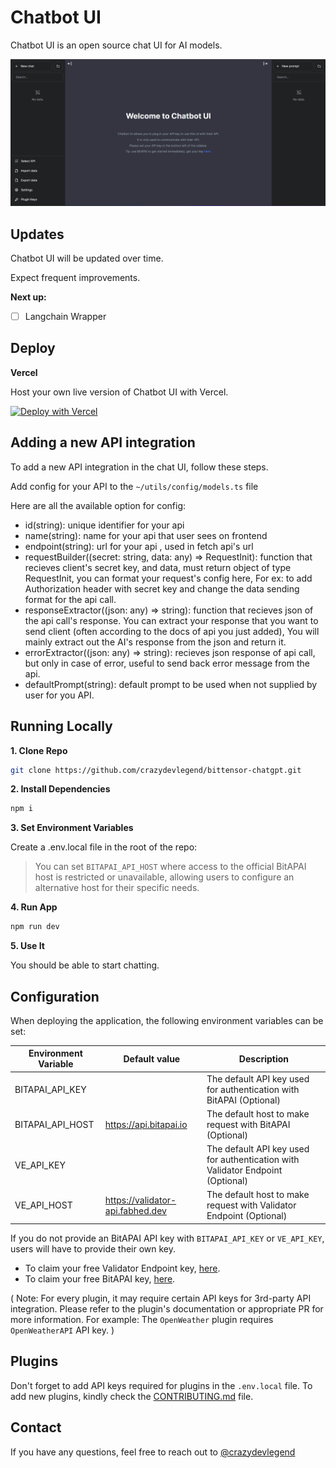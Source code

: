 # Chatbot UI

Chatbot UI is an open source chat UI for AI models.

![Chatbot UI](./public/screenshots/home.png)

## Updates

Chatbot UI will be updated over time.

Expect frequent improvements.

**Next up:**

- [ ] Langchain Wrapper

## Deploy

**Vercel**

Host your own live version of Chatbot UI with Vercel.

[![Deploy with Vercel](https://vercel.com/button)](https://vercel.com/new/clone?repository-url=https%3A%2F%2Fgithub.com%2Fcrazydevlegend%2Fbittensor-chatgpt)

## Adding a new API integration

To add a new API integration in the chat UI, follow these steps.

Add config for your API to the `~/utils/config/models.ts` file

Here are all the available option for config:

- id(string): unique identifier for your api
- name(string): name for your api that user sees on frontend
- endpoint(string): url for your api , used in fetch api's url
- requestBuilder((secret: string, data: any) => RequestInit): function that recieves client's secret key, and data, must return object of type RequestInit, you can format your request's config here, For ex: to add Authorization header with secret key and change the data sending format for the api call.
- responseExtractor((json: any) => string): function that recieves json of the api call's response. You can extract your response that you want to send client (often according to the docs of api you just added), You will mainly extract out the AI's response from the json and return it.
- errorExtractor((json: any) => string): recieves json response of api call, but only in case of error, useful to send back error message from the api.
- defaultPrompt(string): default prompt to be used when not supplied by user for you API.

## Running Locally

**1. Clone Repo**

```bash
git clone https://github.com/crazydevlegend/bittensor-chatgpt.git
```

**2. Install Dependencies**

```bash
npm i
```

**3. Set Environment Variables**

Create a .env.local file in the root of the repo:

> You can set `BITAPAI_API_HOST` where access to the official BitAPAI host is restricted or unavailable, allowing users to configure an alternative host for their specific needs.

**4. Run App**

```bash
npm run dev
```

**5. Use It**

You should be able to start chatting.

## Configuration

When deploying the application, the following environment variables can be set:

| Environment Variable | Default value                    | Description                                                                    |
| -------------------- | -------------------------------- | ------------------------------------------------------------------------------ |
| BITAPAI_API_KEY      |                                  | The default API key used for authentication with BitAPAI (Optional)            |
| BITAPAI_API_HOST     | https://api.bitapai.io           | The default host to make request with BitAPAI (Optional)                       |
| VE_API_KEY           |                                  | The default API key used for authentication with Validator Endpoint (Optional) |
| VE_API_HOST          | https://validator-api.fabhed.dev | The default host to make request with Validator Endpoint (Optional)            |

If you do not provide an BitAPAI API key with `BITAPAI_API_KEY` or `VE_API_KEY`, users will have to provide their own key.

- To claim your free Validator Endpoint key, [here](https://validator.fabhed.dev/).
- To claim your free BitAPAI key, [here](https://app.bitapai.io).

(
Note: For every plugin, it may require certain API keys for 3rd-party API integration. Please refer to the plugin's documentation or appropriate PR for more information.
For example: The `OpenWeather` plugin requires `OpenWeatherAPI` API key.
)

## Plugins

Don't forget to add API keys required for plugins in the `.env.local` file.
To add new plugins, kindly check the [CONTRIBUTING.md](./CONTRIBUTING.md) file.

## Contact

If you have any questions, feel free to reach out to [@crazydevlegend](https://github.com/crazydevlegend)
